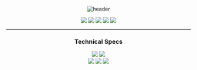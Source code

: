 <div align=center>
  
  ![header](https://capsule-render.vercel.app/api?type=waving&color=0:2C69F6,100:2C69F6&height=300&section=header&text=HwangSB's%20Github&fontSize=45&fontColor=auto)

  ![](http://github-profile-summary-cards.vercel.app/api/cards/profile-details?username=HwangSB&theme=transparent)
  ![](http://github-profile-summary-cards.vercel.app/api/cards/repos-per-language?username=HwangSB&theme=transparent&exclude=none)
  ![](http://github-profile-summary-cards.vercel.app/api/cards/most-commit-language?username=HwangSB&theme=transparent&exclude=none)
  ![](http://github-profile-summary-cards.vercel.app/api/cards/stats?username=HwangSB&theme=transparent)
  ![](http://github-profile-summary-cards.vercel.app/api/cards/productive-time?username=HwangSB&theme=transparent&utcOffset=9)

  ---

  ### Technical Specs

  <img src="https://img.shields.io/badge/Rust-000000?style=for-the-badge&logo=Rust&logoColor=white">
  <img src="https://img.shields.io/badge/C++-00599C?style=for-the-badge&logo=cplusplus&logoColor=white">
  <br>
  <img src="https://img.shields.io/badge/Flutter-02569B?style=for-the-badge&logo=Flutter&logoColor=white">
  <img src="https://img.shields.io/badge/Android-3DDC84?style=for-the-badge&logo=Android&logoColor=white">
  <img src="https://img.shields.io/badge/iOS-000000?style=for-the-badge&logo=iOS&logoColor=white">
  
</div>
